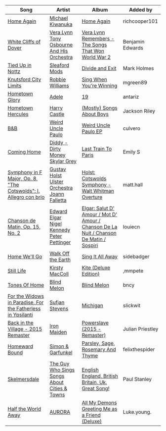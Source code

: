 | Song | Artist | Album | Added by |
|-|-|-|-|
| [Home Again](https://open.spotify.com/track/46EuzanXhKwIc7755wLAvS) | [Michael Kiwanuka](https://open.spotify.com/artist/0bzfPKdbXL5ezYW2z3UGQj) | [Home Again](https://open.spotify.com/album/79VDAdjzMMGoftIbw5feYN) | richcooper101 |
| [White Cliffs of Dover](https://open.spotify.com/track/4zoeZ4GTDB0u7aYH71Soub) | [Vera Lynn](https://open.spotify.com/artist/2rJkmlVHePMo2gk0InTZRS)<br>[Tony Osbourne And His Orchestra](https://open.spotify.com/artist/4bfXkFwlG18wcPzgN4W1cC) | [Vera Lynn Remembers - The Songs That Won World War 2](https://open.spotify.com/album/28HAn2Vc5KHjIuTg6Zj7To) | Benjamin Edwards |
| [Tied Up in Nottz](https://open.spotify.com/track/71YuK59hLjyyzn28YKxuOC) | [Sleaford Mods](https://open.spotify.com/artist/0otAqZw8htTsGHfqR491Yh) | [Divide and Exit](https://open.spotify.com/album/0lYixJVrfRzhc5REZwBUgg) | Mark Holmes |
| [Knutsford City Limits](https://open.spotify.com/track/5a84YbcpS4y3pBwLWKkAK6) | [Robbie Williams](https://open.spotify.com/artist/2HcwFjNelS49kFbfvMxQYw) | [Sing When You're Winning](https://open.spotify.com/album/0fpjbJvjq6Zxj8xoIjX31m) | mgreen89 |
| [Hometown Glory](https://open.spotify.com/track/2qERBmbj9TrYbNDh9yWX9G) | [Adele](https://open.spotify.com/artist/4dpARuHxo51G3z768sgnrY) | [19](https://open.spotify.com/album/1ydnyXPdmHrWXqXDgtQCPf) | antariz |
| [Hometown Hercules](https://open.spotify.com/track/0fy5yWtZChbqDfoe87s2ff) | [Harry Castle](https://open.spotify.com/artist/1R1HIpp5D4kI7VjwDJ1IEt) | [(Mostly) Songs About Boys](https://open.spotify.com/album/780QZjAkwXiJOUTbTqljWT) | Jackson Riley |
| [B&B](https://open.spotify.com/track/7fZRrrkHWDiQiPRKwF8Ste) | [Weird Uncle Paulo](https://open.spotify.com/artist/6SgrGUrfPTjKtscoSph7i0) | [Weird Uncle Paulo EP](https://open.spotify.com/album/7bsRq92UZSa8f4vJjvkhOv) | culvero |
| [Coming Home](https://open.spotify.com/track/6Iocm6VMu6bVNYwiDoyQFW) | [Diddy - Dirty Money](https://open.spotify.com/artist/2QYEvpsWUOjqaYuxDPTCmV)<br>[Skylar Grey](https://open.spotify.com/artist/4utLUGcTvOJFr6aqIJtYWV) | [Last Train To Paris](https://open.spotify.com/album/2psjRixnoePs8ZqE8cuU5Z) | Emily S |
| [Symphony in F Major, Op. 8, "The Cotswolds": I. Allegro con brio](https://open.spotify.com/track/45MmXhnQFo098CRVmBqItK) | [Gustav Holst](https://open.spotify.com/artist/5B7uXBeLc2TkR5Jk23qKIZ)<br>[Ulster Orchestra](https://open.spotify.com/artist/6ibvdCG0uLZYYq4HpUmXQ1)<br>[Joann Falletta](https://open.spotify.com/artist/4XNYbiwP1fToWVyvNPTMMK) | [Holst: Cotswolds Symphony - Walt Whitman Overture](https://open.spotify.com/album/7gzDxrBa9QyvHX9YbfEzgh) | matt.hall |
| [Chanson de Matin, Op. 15, No. 2](https://open.spotify.com/track/18YYnglHA89PQyo8QWTBQ2) | [Edward Elgar](https://open.spotify.com/artist/430byzy0c5bPn5opiu0SRd)<br>[Nigel Kennedy](https://open.spotify.com/artist/7AANfmLM36QqH6QsOQnV3h)<br>[Peter Pettinger](https://open.spotify.com/artist/6ck7kNjN7a89Syn9E9sDh8) | [Elgar: Salut D' Amour / Mot D' Amour / Chanson De La Nuit / Chanson De Matin / Sospiri](https://open.spotify.com/album/5hJZF260jfDECgfMoIWi1I) | louiecn |
| [Home We'll Go](https://open.spotify.com/track/6UN1vcxx6OejXncNZonTPF) | [Walk Off the Earth](https://open.spotify.com/artist/6jEiUoyyJNPHzSR0Nib6HX) | [Sing It All Away](https://open.spotify.com/album/0znuTvl59JCTczo6F0NLEV) | sidebadger |
| [Still Life](https://open.spotify.com/track/1ImLoXBgOXdAxqQtVEM5A5) | [Kirsty MacColl](https://open.spotify.com/artist/6UlNIFEuWlBqb4TvlVCekq) | [Kite (Deluxe Edition)](https://open.spotify.com/album/07I5tb1qvbvgrr6KreNAEW) | ,mmpete |
| [Tones Of Home](https://open.spotify.com/track/5Cr8DxrjyP2fS93XjGXlFl) | [Blind Melon](https://open.spotify.com/artist/5sD1ZLf2dGQ9gQ3YJl1eAd) | [Blind Melon](https://open.spotify.com/album/55jET4vDioHHd7ztX7OX3h) | bncy |
| [For the Widows in Paradise, For the Fatherless in Ypsilanti](https://open.spotify.com/track/3403qFGo7u2ptUyJbdEkjI) | [Sufjan Stevens](https://open.spotify.com/artist/4MXUO7sVCaFgFjoTI5ox5c) | [Michigan](https://open.spotify.com/album/4mIfqTE8DOnFRFWUQH02Og) | slickwit |
| [Back in the Village - 2015 Remaster](https://open.spotify.com/track/7eUsHcADnDjmkOtMa2It55) | [Iron Maiden](https://open.spotify.com/artist/6mdiAmATAx73kdxrNrnlao) | [Powerslave (2015 - Remaster)](https://open.spotify.com/album/2HPWTaRPYl0Iu3lJrI5V2z) | Julian Priestley |
| [Homeward Bound](https://open.spotify.com/track/4Xl2PrS3DJqqSKXCo6Uhv9) | [Simon & Garfunkel](https://open.spotify.com/artist/70cRZdQywnSFp9pnc2WTCE) | [Parsley, Sage, Rosemary And Thyme](https://open.spotify.com/album/1sh32o99zA04PJIUJUpEj7) | felixthespider |
| [Skelmersdale](https://open.spotify.com/track/5ktrkN7M4EjhrjYiToEM3Z) | [The Guy Who Sings Songs About Cities & Towns](https://open.spotify.com/artist/4xXIzZvbF1XffCfNZk3kNa) | [English England, British Britain, Uk, Great Song!](https://open.spotify.com/album/6OdUF5DQqDywJ2cfKGN826) | Paul Stanley |
| [Half the World Away](https://open.spotify.com/track/4TWshc0BwiunzoppGOqiYR) | [AURORA](https://open.spotify.com/artist/1WgXqy2Dd70QQOU7Ay074N) | [All My Demons Greeting Me as a Friend (Deluxe)](https://open.spotify.com/album/0ltlJlYNzuXoMMv7fie9D9) | Luke.young. |